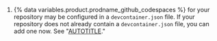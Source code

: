 1. {% data variables.product.prodname_github_codespaces %} for your repository may be configured in a `devcontainer.json` file. If your repository does not already contain a `devcontainer.json` file, you can add one now. See "[AUTOTITLE](/codespaces/setting-up-your-project-for-codespaces/adding-a-dev-container-configuration)."
